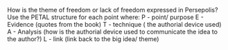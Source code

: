 How is the theme of freedom or lack of freedom expressed in Persepolis? Use the PETAL structure for each point where: P - point/ purpose E - Evidence (quotes from the book) T - technique ( the authorial device used) A - Analysis (how is the authorial device used to communicate the idea to the author?) L - link (link back to the big idea/ theme)